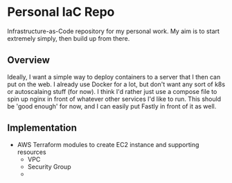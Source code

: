 # Personal IaC Repo

Infrastructure-as-Code repository for my personal work. My aim is to start
extremely simply, then build up from there.

## Overview

Ideally, I want a simple way to deploy containers to a server that I then can
put on the web. I already use Docker for a lot, but don't want any sort of k8s
or autoscalaing stuff (for now). I think I'd rather just use a compose file to
spin up nginx in front of whatever other services I'd like to run. This should
be 'good enough' for now, and I can easily put Fastly in front of it as well.

## Implementation

* AWS Terraform modules to create EC2 instance and supporting resources
  * VPC
  * Security Group
  *
